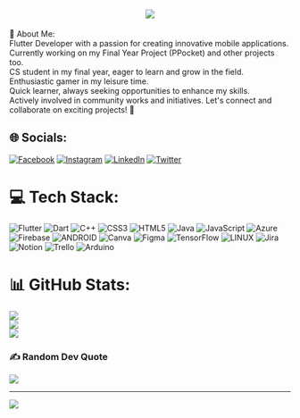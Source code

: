 
<h1 align="center">
  <a href="https://git.io/typing-svg">
    <img src="https://readme-typing-svg.herokuapp.com/?lines=I+am+Ahmad+Mahmood;I+am+App+Developer+%F0%9F%91%8B&center=true&size=30">
  </a>
</h1>
💫 About Me:
<br>
Flutter Developer with a passion for creating innovative mobile applications.<br>Currently working on my Final Year Project (PPocket) and other projects too.<br>CS student in my final year, eager to learn and grow in the field.<br>Enthusiastic gamer in my leisure time.<br>Quick learner, always seeking opportunities to enhance my skills.<br>Actively involved in community works and initiatives. Let's connect and collaborate on exciting projects! 🚀


## 🌐 Socials:
[![Facebook](https://img.shields.io/badge/Facebook-%231877F2.svg?logo=Facebook&logoColor=white)](https://facebook.com/ahmaddioxide) [![Instagram](https://img.shields.io/badge/Instagram-%23E4405F.svg?logo=Instagram&logoColor=white)](https://instagram.com/ahmaddioxide) [![LinkedIn](https://img.shields.io/badge/LinkedIn-%230077B5.svg?logo=linkedin&logoColor=white)](https://linkedin.com/in/ahmaddioxide) [![Twitter](https://img.shields.io/badge/Twitter-%231DA1F2.svg?logo=Twitter&logoColor=white)](https://twitter.com/ahmaddioxide) 

# 💻 Tech Stack:
![Flutter](https://img.shields.io/badge/Flutter-%2302569B.svg?style=flat&logo=Flutter&logoColor=white) ![Dart](https://img.shields.io/badge/dart-%230175C2.svg?style=flat&logo=dart&logoColor=white) ![C++](https://img.shields.io/badge/c++-%2300599C.svg?style=flat&logo=c%2B%2B&logoColor=white) ![CSS3](https://img.shields.io/badge/css3-%231572B6.svg?style=flat&logo=css3&logoColor=white) ![HTML5](https://img.shields.io/badge/html5-%23E34F26.svg?style=flat&logo=html5&logoColor=white) ![Java](https://img.shields.io/badge/java-%23ED8B00.svg?style=flat&logo=java&logoColor=white) ![JavaScript](https://img.shields.io/badge/javascript-%23323330.svg?style=flat&logo=javascript&logoColor=%23F7DF1E) ![Azure](https://img.shields.io/badge/azure-%230072C6.svg?style=flat&logo=azure-devops&logoColor=white) ![Firebase](https://img.shields.io/badge/firebase-%23039BE5.svg?style=flat&logo=firebase) ![ANDROID](https://img.shields.io/badge/android-%2320232a.svg?style=flat&logo=android&logoColor=%a4c639) ![Canva](https://img.shields.io/badge/Canva-%2300C4CC.svg?style=flat&logo=Canva&logoColor=white) 	![Figma](https://img.shields.io/badge/figma-%23F24E1E.svg?style=flat&logo=figma&logoColor=white) ![TensorFlow](https://img.shields.io/badge/TensorFlow-%23FF6F00.svg?style=flat&logo=TensorFlow&logoColor=white) ![LINUX](https://img.shields.io/badge/Linux-FCC624?style=flat&logo=linux&logoColor=black) ![Jira](https://img.shields.io/badge/jira-%230A0FFF.svg?style=flat&logo=jira&logoColor=white) ![Notion](https://img.shields.io/badge/Notion-%23000000.svg?style=flat&logo=notion&logoColor=white) ![Trello](https://img.shields.io/badge/Trello-%23026AA7.svg?style=flat&logo=Trello&logoColor=white) ![Arduino](https://img.shields.io/badge/-Arduino-00979D?style=flat&logo=Arduino&logoColor=white)
# 📊 GitHub Stats:
![](https://github-readme-stats.vercel.app/api?username=ahmaddioxide&theme=react&hide_border=false&include_all_commits=true&count_private=true)<br/>
![](https://github-readme-streak-stats.herokuapp.com/?user=ahmaddioxide&theme=react&hide_border=false)<br/>
![](https://github-readme-stats.vercel.app/api/top-langs/?username=ahmaddioxide&theme=react&hide_border=false&include_all_commits=true&count_private=true&layout=compact)

### ✍️ Random Dev Quote
![](https://quotes-github-readme.vercel.app/api?type=vetical&theme=tokyonight)


---
[![](https://visitcount.itsvg.in/api?id=ahmaddioxide&icon=0&color=1)](https://visitcount.itsvg.in)

<!-- Proudly created with GPRM ( https://gprm.itsvg.in ) -->
